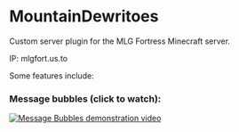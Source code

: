 # MountainDewritoes
Custom server plugin for the MLG Fortress Minecraft server.

IP: mlgfort.us.to

Some features include:

### Message bubbles (click to watch):

[![Message Bubbles demonstration video](http://img.youtube.com/vi/UDQeqLJ3jik/0.jpg)](http://www.youtube.com/watch?v=UDQeqLJ3jik)
